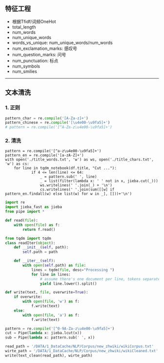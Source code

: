 ## 特征工程
- 根据Tfidf/词频OneHot
- total_length
- num_words
- num_unique_words
- words_vs_unique: num_unique_words/num_words
- num_exclamation_marks: 感叹号
- num_question_marks: 问号
- num_punctuation: 标点
- num_symbols
- num_smilies

---
## 文本清洗
### 1. 正则
```python
pattern_char = re.compile('[A-Za-z]+')
pattern_chinese = re.compile('[\u4e00-\u9fa5]+')
# pattern = re.compile('[^A-Za-z\u4e00-\u9fa5]+')
```

### 2. 清洗
```
pattern = re.compile('[^a-z\u4e00-\u9fa5]+')
pattern_en = re.compile('[a-zA-Z]+')
with open('./title_words.txt', 'w') as ws, open('./title_chars.txt', 'w') as cs:
    for line in tqdm_notebook(df.title, "Cut ..."):
            if 4 <= len(line) <= 64:
                _ = pattern.sub(' ', line)
                _ = list(filter(lambda x: ' ' not in x, jieba.cut(_)))
                ws.writelines(' '.join(_) + '\n')
                cs.writelines(' '.join(sum([[w] if pattern_en.findall(w) else list(w) for w in _], []))+'\n')
```

```python
import re
import jieba_fast as jieba
from pipe import *

def read(file):
    with open(file) as f:
        return f.read()

from tqdm import tqdm
class readIter(object):
    def __init__(self, path):
        self.path = path

    def __iter__(self):
        with open(self.path) as file:
            lines = tqdm(file, desc="Processing ")
            for line in lines:
                # assume there's one document per line, tokens separated by whitespace
                yield line.lower().split()

def write(text, file, overwrite=True):
    if overwrite:
        with open(file, 'w') as f:
            f.write(text)
    else:
        with open(file, 'a') as f:
            f.write(text)

pattern = re.compile('[^0-9A-Za-z\u4e00-\u9fa5]+')
cut = Pipe(lambda x: jieba.lcut(x))
sub = Pipe(lambda x: pattern.sub(' ', x))

read_path = '/DATA/1_DataCache/NLP/Corpus/new_zhwiki/wikiCorpus.txt'
wirte_path = '/DATA/1_DataCache/NLP/Corpus/new_zhwiki/wikiCleaned.txt'
write(text_clean(read_path), wirte_path)
```
